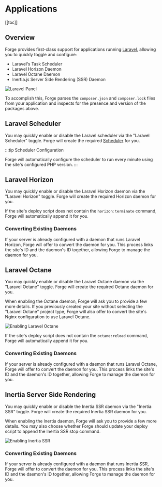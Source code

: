 # Applications

[[toc]]

## Overview

Forge provides first-class support for applications running [Laravel](https://laravel.com), allowing you to quickly toggle and configure:

- Laravel's Task Scheduler
- Laravel Horizon Daemon
- Laravel Octane Daemon
- Inertia.js Server Side Rendering (SSR) Daemon

![Laravel Panel](/img/laravel-panel.png)

To accomplish this, Forge parses the `composer.json` and `composer.lock` files from your application and inspects for the presence and version of the packages above.

## Laravel Scheduler

You may quickly enable or disable the Laravel scheduler via the "Laravel Scheduler" toggle. Forge will create the required [Scheduler](/resources/scheduler.html) for you.

:::tip Scheduler Configuration

Forge will automatically configure the scheduler to run every minute using the site's configured PHP version.
:::

## Laravel Horizon

You may quickly enable or disable the Laravel Horizon daemon via the "Laravel Horizon" toggle. Forge will create the required Horizon daemon for you.

If the site's deploy script does not contain the `horizon:terminate` command, Forge will automatically append it for you.

### Converting Existing Daemons

If your server is already configured with a daemon that runs Laravel Horizon, Forge will offer to convert the daemon for you. This process links the site's ID and the daemon's ID together, allowing Forge to manage the daemon for you.

## Laravel Octane

You may quickly enable or disable the Laravel Octane daemon via the "Laravel Octane" toggle. Forge will create the required Octane daemon for you.

When enabling the Octane daemon, Forge will ask you to provide a few more details. If you previously created your site without selecting the "Laravel Octane" project type, Forge will also offer to convert the site's Nginx configuration to use Laravel Octane.

![Enabling Laravel Octane](/img/laravel-octane-application.png)

If the site's deploy script does not contain the `octane:reload` command, Forge will automatically append it for you.

### Converting Existing Daemons

If your server is already configured with a daemon that runs Laravel Octane, Forge will offer to convert the daemon for you. This process links the site's ID and the daemon's ID together, allowing Forge to manage the daemon for you.

## Inertia Server Side Rendering

You may quickly enable or disable the Inertia SSR daemon via the "Inertia SSR" toggle. Forge will create the required Inertia SSR daemon for you.

When enabling the Inertia daemon, Forge will ask you to provide a few more details. You may also choose whether Forge should update your deploy script to append the Inertia SSR stop command.

![Enabling Inertia SSR](/img/inertia-application.png)

### Converting Existing Daemons

If your server is already configured with a daemon that runs Inertia SSR, Forge will offer to convert the daemon for you. This process links the site's ID and the daemon's ID together, allowing Forge to manage the daemon for you.
